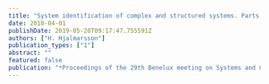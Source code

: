 ```yaml
---
title: "System identification of complex and structured systems. Parts I and II"
date: 2010-04-01
publishDate: 2019-05-28T09:17:47.755591Z
authors: ["H. Hjalmarsson"]
publication_types: ["1"]
abstract: ""
featured: false
publication: "*Proceedings of the 29th Benelux meeting on Systems and Control 2010*"
---
```


